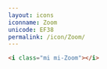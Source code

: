 ```yaml
---
layout: icons
iconname: Zoom
unicode: EF38
permalink: /icon/Zoom/
---
```


``` html
<i class="mi mi-Zoom"></i>
```
